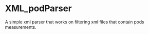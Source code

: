 
# XML_podParser

A simple xml parser that works on filtering xml files that contain pods measurements.



